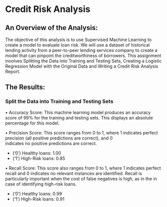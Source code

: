 # Credit Risk Analysis

## An Overview of the Analysis:

The objective of this analysis is to use Supervised Machine Learning to create a model to evaluate loan risk. We will use a dataset of historical lending activity from a peer-to-peer lending services company to create a model that can pinpoint the creditworthiness of borrowers. This assignment involves Splitting the Data into Training and Testing Sets, Creating a Logistic Regression Model with the Original Data and Writing a Credit Risk Analysis Report.

## The Results:

### Split the Data into Training and Testing Sets

•	Accuracy Score: This machine learning model produces an accuracy score of 99% for the training and testing sets. This displays an absolute   percentage for this model.

•	Precision Score: This score ranges from 0 to 1, where 1 indicates perfect precision (all positive predictions are correct), and 0     
  indicates no positive predictions are 
	correct.
  -	(‘0’) Healthy loans: 1.00
  -	(‘1’) High-Risk loans: 0.85

•	Recall Score: This score also ranges from 0 to 1, where 1 indicates perfect recall and 0 indicates no relevant instances are 		identified. Recall is particularly important when the cost of false negatives is high, as in the in case of identifying high-risk 	loans.
  -	(‘0’) Healthy loans: 0.99
  -	(‘1’) High-Risk loans: 0.91


